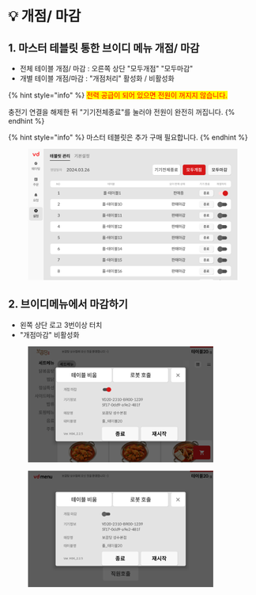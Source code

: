 # 💡 개점/ 마감

## 1. 마스터 테블릿 통한 브이디 메뉴 개점/ 마감

* 전체  테이블  개점/ 마감 : 오른쪽 상단 "모두개점"  "모두마감"&#x20;
* 개별 테이블 개점/마감 : "개점처리"  활성화 / 비활성화

{% hint style="info" %}
<mark style="color:red;">전력 공급이 되어 있으면 전원이 꺼지지 않습니다.</mark>&#x20;

충전기 연결을 해제한 뒤 "기기전체종료"를 눌러야 전원이 완전히 꺼집니다.&#x20;
{% endhint %}

{% hint style="info" %}
마스터 테블릿은 추가 구매 필요합니다.
{% endhint %}

<figure><img src="../.gitbook/assets/Screenshot_20240326-190705.png" alt=""><figcaption></figcaption></figure>

## 2. 브이디메뉴에서 마감하기

* 왼쪽 상단 로고 3번이상 터치&#x20;
* "개점마감" 비활성화

<div>

<figure><img src="../.gitbook/assets/Screenshot_20240328-125352.png" alt="" width="375"><figcaption></figcaption></figure>

 

<figure><img src="../.gitbook/assets/Screenshot_20240328-125426.png" alt="" width="375"><figcaption></figcaption></figure>

</div>
